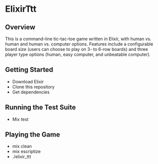 # ElixirTtt

## Overview
This is a command-line tic-tac-toe game written in Elixir, with human vs. human and human vs.
computer options. Features include a configurable board size (users can choose
to play on 3- to 6-row boards) and three player type options (human, easy computer, and unbeatable computer).

## Getting Started

- Download Elixir
- Clone this repository
- Get dependencies

## Running the Test Suite

- Mix test

## Playing the Game

- mix clean
- mix escriptize
- ./elixir_ttt
